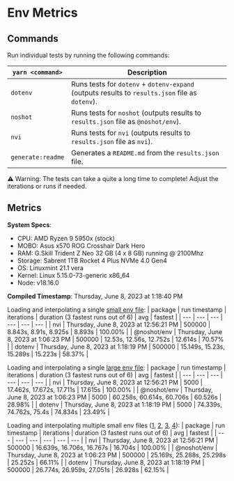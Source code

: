 # Env Metrics

## Commands

Run individual tests by running the following commands:

| `yarn <command>` | Description                                                                                     |
| ---------------- | ----------------------------------------------------------------------------------------------- |
| `dotenv`         | Runs tests for `dotenv` + `dotenv-expand` (outputs results to `results.json` file as `dotenv`). |
| `noshot`         | Runs tests for `noshot` (outputs results to `results.json` file as `@noshot/env`).                |
| `nvi`            | Runs tests for `nvi` (outputs results to `results.json` file as `nvi`).                       |
| `generate:readme`| Generates a `README.md` from the `results.json` file.                                           |

⚠️ Warning: The tests can take a quite a long time to complete! Adjust the iterations or runs if needed.


## Metrics

**System Specs**:

- CPU: AMD Ryzen 9 5950x (stock)
- MOBO: Asus x570 ROG Crosshair Dark Hero
- RAM: G.Skill Trident Z Neo 32 GB (4 x 8 GB) running @ 2100Mhz
- Storage: Sabrent 1TB Rocket 4 Plus NVMe 4.0 Gen4
- OS: Linuxmint 21.1 vera
- Kernel: Linux 5.15.0-73-generic x86_64
- Node: v18.16.0

**Compiled Timestamp**: Thursday, June 8, 2023 at 1:18:40 PM

Loading and interpolating a single [small env file](https://github.com/mattcarlotta/nvi/blob/main/benchmarks/.env):
| package | run timestamp | iterations | duration (3 fastest runs out of 6) | avg | fastest |
| --- | --- | --- | --- | --- | --- |
| nvi | Thursday, June 8, 2023 at 12:56:21 PM | 500000 | 8.843s, 8.91s, 8.925s | 8.893s | 100.00% |
| @noshot/env | Thursday, June 8, 2023 at 1:06:23 PM | 500000 | 12.53s, 12.56s, 12.752s | 12.614s | 70.57% |
| dotenv | Thursday, June 8, 2023 at 1:18:19 PM | 500000 | 15.149s, 15.23s, 15.289s | 15.223s | 58.37% |

Loading and interpolating a single [large env file](https://github.com/mattcarlotta/nvi/blob/main/benchmarks/.env.interp):
| package | run timestamp | iterations | duration (3 fastest runs out of 6) | avg | fastest |
| --- | --- | --- | --- | --- | --- |
| nvi | Thursday, June 8, 2023 at 12:56:21 PM | 5000 | 17.462s, 17.672s, 17.711s | 17.615s | 100.00% |
| @noshot/env | Thursday, June 8, 2023 at 1:06:23 PM | 5000 | 60.258s, 60.614s, 60.706s | 60.526s | 28.98% |
| dotenv | Thursday, June 8, 2023 at 1:18:19 PM | 5000 | 74.339s, 74.762s, 75.4s | 74.834s | 23.49% |

Loading and interpolating multiple small env files ([1](https://github.com/mattcarlotta/nvi/blob/main/benchmarks/.env), [2](https://github.com/mattcarlotta/nvi/blob/main/benchmarks/.env.development), [3](https://github.com/mattcarlotta/nvi/blob/main/benchmarks/.env.local), [4](https://github.com/mattcarlotta/nvi/blob/main/benchmarks/.env.development.local)):
| package | run timestamp | iterations | duration (3 fastest runs out of 6) | avg | fastest |
| --- | --- | --- | --- | --- | --- |
| nvi | Thursday, June 8, 2023 at 12:56:21 PM | 500000 | 16.639s, 16.706s, 16.767s | 16.704s | 100.00% |
| @noshot/env | Thursday, June 8, 2023 at 1:06:23 PM | 500000 | 25.169s, 25.288s, 25.298s | 25.252s | 66.11% |
| dotenv | Thursday, June 8, 2023 at 1:18:19 PM | 500000 | 26.774s, 26.959s, 27.051s | 26.928s | 62.15% |
